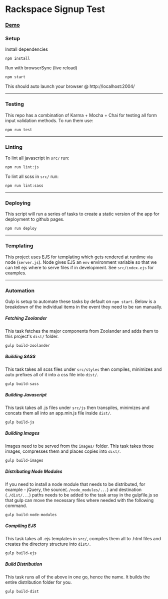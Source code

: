 # Rackspace Signup Test

### [Demo](http://rogeravalos.com/Rackspace-Signup-Test/)

### Setup
Install dependencies
```
npm install
```

Run with browserSync (live reload)
```
npm start
```
This should auto launch your browser @ http://localhost:2004/

---

### Testing

This repo has a combination of Karma + Mocha + Chai for testing all form input validation methods. To run them use:
```
npm run test
```
---
### Linting

To lint all javascript in ```src/``` run:
```
npm run lint:js
```
To lint all scss in ```src/``` run:
```
npm run lint:sass
```
---
### Deploying
This script will run a series of tasks to create a static version of the app for deployment to github pages.
```
npm run deploy
```

---
### Templating
This project uses EJS for templating which gets rendered at runtime via node (```server.js```). Node gives EJS an ```env``` environment variable so that we can tell ejs where to serve files if in development. See ```src/index.ejs``` for examples.

---
### Automation
Gulp is setup to automate these tasks by default on ```npm start```. Below is a breakdown of the individual items in the event they need to be ran manually.

##### Fetching Zoolander
This task fetches the major components from Zoolander and adds them to this project's ```dist/``` folder.
```
gulp build-zoolander
```

##### Building SASS
This task takes all scss files under ```src/styles``` then compiles, minimizes and auto prefixes all of it into a css file into ```dist/```.
```
gulp build-sass
```

##### Building Javascript
This task takes all .js files under ```src/js``` then transpiles, minimizes and concats them all into an app.min.js file inside ```dist/```.
```
gulp build-js
```

##### Building Images
Images need to be served from the ```images/``` folder. This task takes those images, compresses them and places copies into ```dist/```.
```
gulp build-images
```

##### Distributing Node Modules
If you need to install a node module that needs to be distributed, for example - jQuery, the source(```./node_modules/...```) and destination (```./dist/...```) paths needs to be added to the task array in the gulpfile.js so that gulp can move the necessary files where needed with the following command.
```
gulp build-node-modules
```

##### Compiling EJS
This task takes all .ejs templates in ```src/```, compiles them all to .html files and creates the directory structure into ```dist/```.
```
gulp build-ejs
```

##### Build Distribution
This task runs all of the above in one go, hence the name. It builds the entire distribution folder for you.
```
gulp build-dist
```
